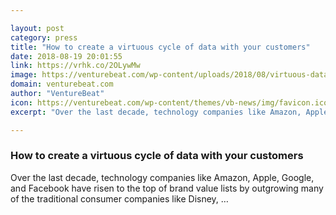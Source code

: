 ```yaml
---

layout: post
category: press
title: "How to create a virtuous cycle of data with your customers"
date: 2018-08-19 20:01:55
link: https://vrhk.co/2OLywMw
image: https://venturebeat.com/wp-content/uploads/2018/08/virtuous-data-cycle.jpg?fit=1173%2C725&strip=all
domain: venturebeat.com
author: "VentureBeat"
icon: https://venturebeat.com/wp-content/themes/vb-news/img/favicon.ico
excerpt: "Over the last decade, technology companies like Amazon, Apple, Google, and Facebook have risen to the top of brand value lists by outgrowing many of the traditional consumer companies like Disney, …"

---
```


### How to create a virtuous cycle of data with your customers

Over the last decade, technology companies like Amazon, Apple, Google, and Facebook have risen to the top of brand value lists by outgrowing many of the traditional consumer companies like Disney, …